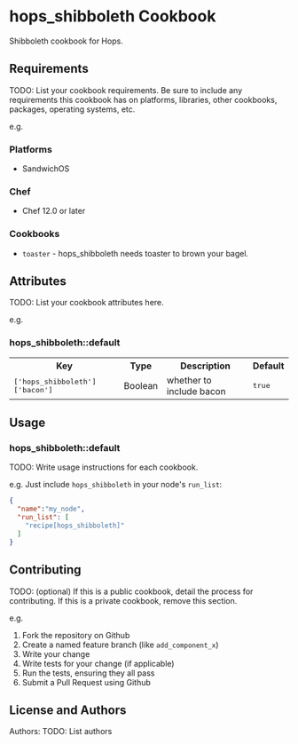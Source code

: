 # hops_shibboleth Cookbook

Shibboleth cookbook for Hops.

## Requirements

TODO: List your cookbook requirements. Be sure to include any requirements this cookbook has on platforms, libraries, other cookbooks, packages, operating systems, etc.

e.g.
### Platforms

- SandwichOS

### Chef

- Chef 12.0 or later

### Cookbooks

- `toaster` - hops_shibboleth needs toaster to brown your bagel.

## Attributes

TODO: List your cookbook attributes here.

e.g.
### hops_shibboleth::default

<table>
  <tr>
    <th>Key</th>
    <th>Type</th>
    <th>Description</th>
    <th>Default</th>
  </tr>
  <tr>
    <td><tt>['hops_shibboleth']['bacon']</tt></td>
    <td>Boolean</td>
    <td>whether to include bacon</td>
    <td><tt>true</tt></td>
  </tr>
</table>

## Usage

### hops_shibboleth::default

TODO: Write usage instructions for each cookbook.

e.g.
Just include `hops_shibboleth` in your node's `run_list`:

```json
{
  "name":"my_node",
  "run_list": [
    "recipe[hops_shibboleth]"
  ]
}
```

## Contributing

TODO: (optional) If this is a public cookbook, detail the process for contributing. If this is a private cookbook, remove this section.

e.g.
1. Fork the repository on Github
2. Create a named feature branch (like `add_component_x`)
3. Write your change
4. Write tests for your change (if applicable)
5. Run the tests, ensuring they all pass
6. Submit a Pull Request using Github

## License and Authors

Authors: TODO: List authors

